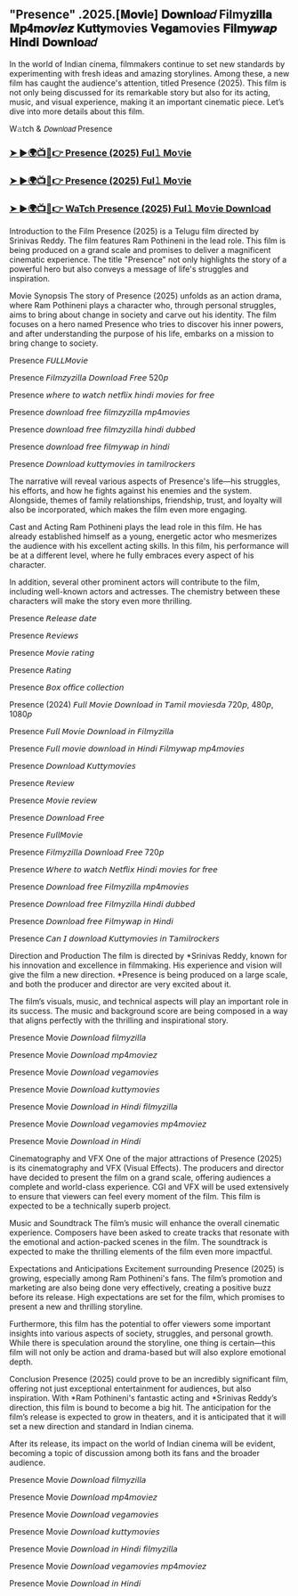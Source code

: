 ## "Presence" .2025.[𝐌𝐨𝐯𝐢e] 𝐃𝐨𝐰𝐧𝐥𝐨𝑎𝑑 Filmy𝐳𝐢𝐥𝐥𝐚 𝐌𝐩𝟒𝐦𝒐𝒗𝒊𝒆𝒛 𝐊𝐮𝐭𝐭𝐲movies 𝐕𝐞𝐠𝐚movies 𝐅𝐢𝐥𝐦𝐲𝒘𝒂𝒑 𝐇𝐢𝐧𝐝𝐢 𝐃𝐨𝐰𝐧𝐥𝐨𝑎𝑑
In the world of Indian cinema, filmmakers continue to set new standards by experimenting with fresh ideas and amazing storylines. Among these, a new film has caught the audience's attention, titled Presence (2025). This film is not only being discussed for its remarkable story but also for its acting, music, and visual experience, making it an important cinematic piece. Let’s dive into more details about this film.

W𝚊tch & 𝘋𝘰𝘸𝘯𝘭𝘰𝘢𝘥 Presence
### [➤ ►🌍📺📱👉 Presence  (2025) Ful𝚕 Mo𝚟ie](https://cutt.ly/qe355gnQ)

### [➤ ►🌍📺📱👉 Presence  (2025) Ful𝚕 Mo𝚟ie](https://cutt.ly/qe355gnQ)

### [➤ ►🌍📺📱👉 WaTch Presence  (2025) Ful𝚕 Mo𝚟ie Downl𝚘ad](https://cutt.ly/qe355gnQ)

Introduction to the Film
Presence (2025) is a Telugu film directed by Srinivas Reddy. The film features Ram Pothineni in the lead role. This film is being produced on a grand scale and promises to deliver a magnificent cinematic experience. The title "Presence" not only highlights the story of a powerful hero but also conveys a message of life's struggles and inspiration.

Movie Synopsis
The story of Presence (2025) unfolds as an action drama, where Ram Pothineni plays a character who, through personal struggles, aims to bring about change in society and carve out his identity. The film focuses on a hero named Presence who tries to discover his inner powers, and after understanding the purpose of his life, embarks on a mission to bring change to society.

Presence 𝘍𝘜𝘓𝘓𝘔𝘰𝘷𝘪𝘦

Presence 𝘍𝘪𝘭𝘮𝘻𝘺𝘻𝘪𝘭𝘭𝘢 𝘋𝘰𝘸𝘯𝘭𝘰𝘢𝘥 𝘍𝘳𝘦𝘦 520𝘱

Presence 𝘸𝘩𝘦𝘳𝘦 𝘵𝘰 𝘸𝘢𝘵𝘤𝘩 𝘯𝘦𝘵𝘧𝘭𝘪𝘹 𝘩𝘪𝘯𝘥𝘪 𝘮𝘰𝘷𝘪𝘦𝘴 𝘧𝘰𝘳 𝘧𝘳𝘦𝘦

Presence 𝘥𝘰𝘸𝘯𝘭𝘰𝘢𝘥 𝘧𝘳𝘦𝘦 𝘧𝘪𝘭𝘮𝘻𝘺𝘻𝘪𝘭𝘭𝘢 𝘮𝘱4𝘮𝘰𝘷𝘪𝘦𝘴

Presence 𝘥𝘰𝘸𝘯𝘭𝘰𝘢𝘥 𝘧𝘳𝘦𝘦 𝘧𝘪𝘭𝘮𝘻𝘺𝘻𝘪𝘭𝘭𝘢 𝘩𝘪𝘯𝘥𝘪 𝘥𝘶𝘣𝘣𝘦𝘥

Presence 𝘥𝘰𝘸𝘯𝘭𝘰𝘢𝘥 𝘧𝘳𝘦𝘦 𝘧𝘪𝘭𝘮𝘺𝘸𝘢𝘱 𝘪𝘯 𝘩𝘪𝘯𝘥𝘪

Presence 𝘋𝘰𝘸𝘯𝘭𝘰𝘢𝘥 𝘬𝘶𝘵𝘵𝘺𝘮𝘰𝘷𝘪𝘦𝘴 𝘪𝘯 𝘵𝘢𝘮𝘪𝘭𝘳𝘰𝘤𝘬𝘦𝘳𝘴

The narrative will reveal various aspects of Presence's life—his struggles, his efforts, and how he fights against his enemies and the system. Alongside, themes of family relationships, friendship, trust, and loyalty will also be incorporated, which makes the film even more engaging.

Cast and Acting
Ram Pothineni plays the lead role in this film. He has already established himself as a young, energetic actor who mesmerizes the audience with his excellent acting skills. In this film, his performance will be at a different level, where he fully embraces every aspect of his character.

In addition, several other prominent actors will contribute to the film, including well-known actors and actresses. The chemistry between these characters will make the story even more thrilling.

Presence 𝘙𝘦𝘭𝘦𝘢𝘴𝘦 𝘥𝘢𝘵𝘦

Presence 𝘙𝘦𝘷𝘪𝘦𝘸𝘴

Presence 𝘔𝘰𝘷𝘪𝘦 𝘳𝘢𝘵𝘪𝘯𝘨

Presence 𝘙𝘢𝘵𝘪𝘯𝘨

Presence 𝘉𝘰𝘹 𝘰𝘧𝘧𝘪𝘤𝘦 𝘤𝘰𝘭𝘭𝘦𝘤𝘵𝘪𝘰𝘯

Presence (2024) 𝘍𝘶𝘭𝘭 𝘔𝘰𝘷𝘪𝘦 𝘋𝘰𝘸𝘯𝘭𝘰𝘢𝘥 𝘪𝘯 𝘛𝘢𝘮𝘪𝘭 𝘮𝘰𝘷𝘪𝘦𝘴𝘥𝘢 720𝘱, 480𝘱, 1080𝘱

Presence 𝘍𝘶𝘭𝘭 𝘔𝘰𝘷𝘪𝘦 𝘋𝘰𝘸𝘯𝘭𝘰𝘢𝘥 𝘪𝘯 𝘍𝘪𝘭𝘮𝘺𝘻𝘪𝘭𝘭𝘢

Presence 𝘍𝘶𝘭𝘭 𝘮𝘰𝘷𝘪𝘦 𝘥𝘰𝘸𝘯𝘭𝘰𝘢𝘥 𝘪𝘯 𝘏𝘪𝘯𝘥𝘪 𝘍𝘪𝘭𝘮𝘺𝘸𝘢𝘱 𝘮𝘱4𝘮𝘰𝘷𝘪𝘦𝘴

Presence 𝘋𝘰𝘸𝘯𝘭𝘰𝘢𝘥 𝘒𝘶𝘵𝘵𝘺𝘮𝘰𝘷𝘪𝘦𝘴

Presence 𝘙𝘦𝘷𝘪𝘦𝘸

Presence 𝘔𝘰𝘷𝘪𝘦 𝘳𝘦𝘷𝘪𝘦𝘸

Presence 𝘋𝘰𝘸𝘯𝘭𝘰𝘢𝘥 𝘍𝘳𝘦𝘦

Presence 𝘍𝘶𝘭𝘭𝘔𝘰𝘷𝘪𝘦

Presence 𝘍𝘪𝘭𝘮𝘺𝘻𝘪𝘭𝘭𝘢 𝘋𝘰𝘸𝘯𝘭𝘰𝘢𝘥 𝘍𝘳𝘦𝘦 720𝘱

Presence 𝘞𝘩𝘦𝘳𝘦 𝘵𝘰 𝘸𝘢𝘵𝘤𝘩 𝘕𝘦𝘵𝘧𝘭𝘪𝘹 𝘏𝘪𝘯𝘥𝘪 𝘮𝘰𝘷𝘪𝘦𝘴 𝘧𝘰𝘳 𝘧𝘳𝘦𝘦

Presence 𝘋𝘰𝘸𝘯𝘭𝘰𝘢𝘥 𝘧𝘳𝘦𝘦 𝘍𝘪𝘭𝘮𝘺𝘻𝘪𝘭𝘭𝘢 𝘮𝘱4𝘮𝘰𝘷𝘪𝘦𝘴

Presence 𝘋𝘰𝘸𝘯𝘭𝘰𝘢𝘥 𝘧𝘳𝘦𝘦 𝘍𝘪𝘭𝘮𝘺𝘻𝘪𝘭𝘭𝘢 𝘏𝘪𝘯𝘥𝘪 𝘥𝘶𝘣𝘣𝘦𝘥

Presence 𝘋𝘰𝘸𝘯𝘭𝘰𝘢𝘥 𝘧𝘳𝘦𝘦 𝘍𝘪𝘭𝘮𝘺𝘸𝘢𝘱 𝘪𝘯 𝘏𝘪𝘯𝘥𝘪

Presence 𝘊𝘢𝘯 𝘐 𝘥𝘰𝘸𝘯𝘭𝘰𝘢𝘥 𝘒𝘶𝘵𝘵𝘺𝘮𝘰𝘷𝘪𝘦𝘴 𝘪𝘯 𝘛𝘢𝘮𝘪𝘭𝘳𝘰𝘤𝘬𝘦𝘳𝘴

Direction and Production
The film is directed by *Srinivas Reddy, known for his innovation and excellence in filmmaking. His experience and vision will give the film a new direction. *Presence is being produced on a large scale, and both the producer and director are very excited about it.

The film’s visuals, music, and technical aspects will play an important role in its success. The music and background score are being composed in a way that aligns perfectly with the thrilling and inspirational story.

Presence Movie 𝘋𝘰𝘸𝘯𝘭𝘰𝘢𝘥 𝘧𝘪𝘭𝘮𝘺𝘻𝘪𝘭𝘭𝘢

Presence Movie 𝘋𝘰𝘸𝘯𝘭𝘰𝘢𝘥 𝘮𝘱4𝘮𝘰𝘷𝘪𝘦𝘻

Presence Movie 𝘋𝘰𝘸𝘯𝘭𝘰𝘢𝘥 𝘷𝘦𝘨𝘢𝘮𝘰𝘷𝘪𝘦𝘴

Presence Movie 𝘋𝘰𝘸𝘯𝘭𝘰𝘢𝘥 𝘬𝘶𝘵𝘵𝘺𝘮𝘰𝘷𝘪𝘦𝘴

Presence Movie 𝘋𝘰𝘸𝘯𝘭𝘰𝘢𝘥 𝘪𝘯 𝘏𝘪𝘯𝘥𝘪 𝘧𝘪𝘭𝘮𝘺𝘻𝘪𝘭𝘭𝘢

Presence Movie 𝘋𝘰𝘸𝘯𝘭𝘰𝘢𝘥 𝘷𝘦𝘨𝘢𝘮𝘰𝘷𝘪𝘦𝘴 𝘮𝘱4𝘮𝘰𝘷𝘪𝘦𝘻

Presence Movie 𝘋𝘰𝘸𝘯𝘭𝘰𝘢𝘥 𝘪𝘯 𝘏𝘪𝘯𝘥𝘪

Cinematography and VFX
One of the major attractions of Presence (2025) is its cinematography and VFX (Visual Effects). The producers and director have decided to present the film on a grand scale, offering audiences a complete and world-class experience. CGI and VFX will be used extensively to ensure that viewers can feel every moment of the film. This film is expected to be a technically superb project.

Music and Soundtrack
The film’s music will enhance the overall cinematic experience. Composers have been asked to create tracks that resonate with the emotional and action-packed scenes in the film. The soundtrack is expected to make the thrilling elements of the film even more impactful.

Expectations and Anticipations
Excitement surrounding Presence (2025) is growing, especially among Ram Pothineni's fans. The film’s promotion and marketing are also being done very effectively, creating a positive buzz before its release. High expectations are set for the film, which promises to present a new and thrilling storyline.

Furthermore, this film has the potential to offer viewers some important insights into various aspects of society, struggles, and personal growth. While there is speculation around the storyline, one thing is certain—this film will not only be action and drama-based but will also explore emotional depth.

Conclusion
Presence (2025) could prove to be an incredibly significant film, offering not just exceptional entertainment for audiences, but also inspiration. With *Ram Pothineni's fantastic acting and *Srinivas Reddy’s direction, this film is bound to become a big hit. The anticipation for the film’s release is expected to grow in theaters, and it is anticipated that it will set a new direction and standard in Indian cinema.

After its release, its impact on the world of Indian cinema will be evident, becoming a topic of discussion among both its fans and the broader audience.

Presence Movie 𝘋𝘰𝘸𝘯𝘭𝘰𝘢𝘥 𝘧𝘪𝘭𝘮𝘺𝘻𝘪𝘭𝘭𝘢

Presence Movie 𝘋𝘰𝘸𝘯𝘭𝘰𝘢𝘥 𝘮𝘱4𝘮𝘰𝘷𝘪𝘦𝘻

Presence Movie 𝘋𝘰𝘸𝘯𝘭𝘰𝘢𝘥 𝘷𝘦𝘨𝘢𝘮𝘰𝘷𝘪𝘦𝘴

Presence Movie 𝘋𝘰𝘸𝘯𝘭𝘰𝘢𝘥 𝘬𝘶𝘵𝘵𝘺𝘮𝘰𝘷𝘪𝘦𝘴

Presence Movie 𝘋𝘰𝘸𝘯𝘭𝘰𝘢𝘥 𝘪𝘯 𝘏𝘪𝘯𝘥𝘪 𝘧𝘪𝘭𝘮𝘺𝘻𝘪𝘭𝘭𝘢

Presence Movie 𝘋𝘰𝘸𝘯𝘭𝘰𝘢𝘥 𝘷𝘦𝘨𝘢𝘮𝘰𝘷𝘪𝘦𝘴 𝘮𝘱4𝘮𝘰𝘷𝘪𝘦𝘻

Presence Movie 𝘋𝘰𝘸𝘯𝘭𝘰𝘢𝘥 𝘪𝘯 𝘏𝘪𝘯𝘥𝘪
